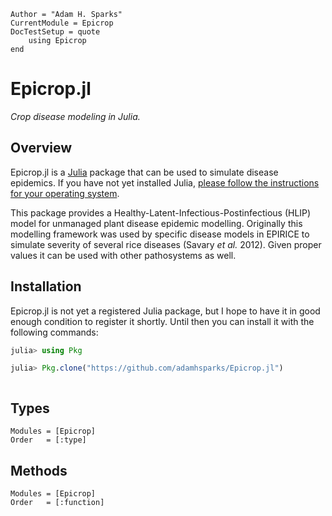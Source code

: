 ```@meta
Author = "Adam H. Sparks"
CurrentModule = Epicrop
DocTestSetup = quote
    using Epicrop
end
```

# Epicrop.jl

*Crop disease modeling in Julia.*
## Overview

Epicrop.jl is a [Julia](https://julialang.org) package that can be used to simulate disease epidemics.
If you have not yet installed Julia, [please follow the instructions for your operating system](https://julialang.org/downloads/platform/).

This package provides a Healthy-Latent-Infectious-Postinfectious (HLIP) model for unmanaged plant disease epidemic modelling.
Originally this modelling framework was used by specific disease models in EPIRICE to simulate severity of several rice diseases (Savary _et al._ 2012).
Given proper values it can be used with other pathosystems as well.
## Installation

Epicrop.jl is not yet a registered Julia package, but I hope to have it in good enough condition to register it shortly.
Until then you can install it with the following commands:

```julia
julia> using Pkg

julia> Pkg.clone("https://github.com/adamhsparks/Epicrop.jl")
```

```@index
```
## Types

```@autodocs
Modules = [Epicrop]
Order   = [:type]
```

## Methods

```@autodocs
Modules = [Epicrop]
Order   = [:function]
```
